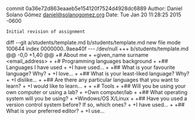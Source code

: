 commit 0a36e72d863eaaeb5e154120f7524d4928dc6889
Author: Daniel Solano Gómez <daniel@solanogomez.org>
Date:   Tue Jan 20 11:28:25 2015 -0600

    Initial revision of assignment

diff --git a/students/template.md b/students/template.md
new file mode 100644
index 0000000..9aea40f
--- /dev/null
+++ b/students/template.md
@@ -0,0 +1,40 @@
+# About me
+
+given_name surname <email_address>
+
+# Programming languages background
+
+## Languages I have used
+
+I have used…
+
+## What is your favourite language?  Why?
+
+I love…
+
+## What is your least-liked language?  Why?
+
+I dislike…
+
+## Are there any particular languages that you want to learn?
+
+I would like to learn…
+
+
+# Tools
+
+## Will you be using your own computer or using a lab?
+
+Own computer/lab
+
+## What operating system will you be using?
+
+Windows/OS X/Linux
+
+## Have you used a version control system before?  If so, which ones?
+
+I have used…
+
+## What is your preferred editor?
+
+I use…
